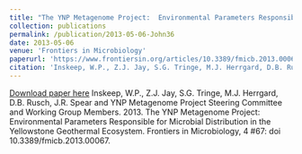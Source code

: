 ```yaml
---
title: "The YNP Metagenome Project:  Environmental Parameters Responsible for Microbial Distribution in the Yellowstone Geothermal Ecosystem"
collection: publications
permalink: /publication/2013-05-06-John36
date: 2013-05-06
venue: 'Frontiers in Microbiology'
paperurl: 'https://www.frontiersin.org/articles/10.3389/fmicb.2013.00067/full'
citation: 'Inskeep, W.P., Z.J. Jay, S.G. Tringe, M.J. Herrgard, D.B. Rusch, J.R. Spear and YNP Metagenome Project Steering Committee and Working Group Members.  2013.  The YNP Metagenome Project:  Environmental Parameters Responsible for Microbial Distribution in the Yellowstone Geothermal Ecosystem.  Frontiers in Microbiology, 4 #67: doi 10.3389/fmicb.2013.00067.'
---
```


<a href='https://www.frontiersin.org/articles/10.3389/fmicb.2013.00067/full'>Download paper here</a>
Inskeep, W.P., Z.J. Jay, S.G. Tringe, M.J. Herrgard, D.B. Rusch, J.R. Spear and YNP Metagenome Project Steering Committee and Working Group Members.  2013.  The YNP Metagenome Project:  Environmental Parameters Responsible for Microbial Distribution in the Yellowstone Geothermal Ecosystem.  Frontiers in Microbiology, 4 #67: doi 10.3389/fmicb.2013.00067.